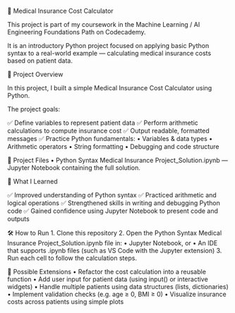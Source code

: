 🏥 Medical Insurance Cost Calculator

This project is part of my coursework in the Machine Learning / AI Engineering Foundations Path on Codecademy.

It is an introductory Python project focused on applying basic Python syntax to a real-world example — calculating medical insurance costs based on patient data.

🚀 Project Overview

In this project, I built a simple Medical Insurance Cost Calculator using Python.

The project goals:

✅ Define variables to represent patient data
✅ Perform arithmetic calculations to compute insurance cost
✅ Output readable, formatted messages
✅ Practice Python fundamentals:
	•	Variables & data types
	•	Arithmetic operators
	•	String formatting
	•	Debugging and code structure

📂 Project Files
	•	Python Syntax Medical Insurance Project_Solution.ipynb — Jupyter Notebook containing the full solution.

🧠 What I Learned

✅ Improved understanding of Python syntax
✅ Practiced arithmetic and logical operations
✅ Strengthened skills in writing and debugging Python code
✅ Gained confidence using Jupyter Notebook to present code and outputs

🛠 How to Run
	1.	Clone this repository
	2.	Open the Python Syntax Medical Insurance Project_Solution.ipynb file in:
	•	Jupyter Notebook, or
	•	An IDE that supports .ipynb files (such as VS Code with the Jupyter extension)
	3.	Run each cell to follow the calculation steps.

🌟 Possible Extensions
	•	Refactor the cost calculation into a reusable function
	•	Add user input for patient data (using input() or interactive widgets)
	•	Handle multiple patients using data structures (lists, dictionaries)
	•	Implement validation checks (e.g. age ≥ 0, BMI ≥ 0)
	•	Visualize insurance costs across patients using simple plots
